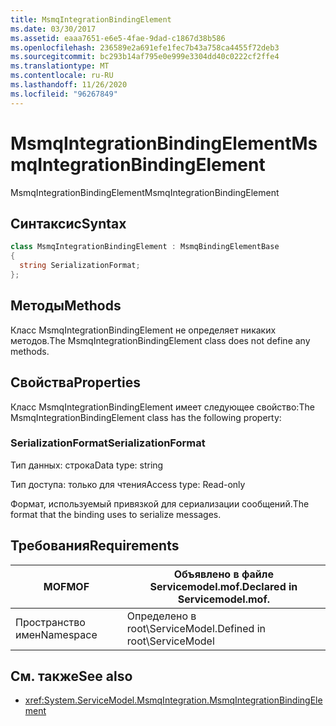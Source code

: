 ```yaml
---
title: MsmqIntegrationBindingElement
ms.date: 03/30/2017
ms.assetid: eaaa7651-e6e5-4fae-9dad-c1867d38b586
ms.openlocfilehash: 236589e2a691efe1fec7b43a758ca4455f72deb3
ms.sourcegitcommit: bc293b14af795e0e999e3304dd40c0222cf2ffe4
ms.translationtype: MT
ms.contentlocale: ru-RU
ms.lasthandoff: 11/26/2020
ms.locfileid: "96267849"
---
```

# <a name="msmqintegrationbindingelement"></a><span data-ttu-id="6c849-102">MsmqIntegrationBindingElement</span><span class="sxs-lookup"><span data-stu-id="6c849-102">MsmqIntegrationBindingElement</span></span>

<span data-ttu-id="6c849-103">MsmqIntegrationBindingElement</span><span class="sxs-lookup"><span data-stu-id="6c849-103">MsmqIntegrationBindingElement</span></span>  
  
## <a name="syntax"></a><span data-ttu-id="6c849-104">Синтаксис</span><span class="sxs-lookup"><span data-stu-id="6c849-104">Syntax</span></span>  
  
```csharp  
class MsmqIntegrationBindingElement : MsmqBindingElementBase  
{  
  string SerializationFormat;  
};  
```  
  
## <a name="methods"></a><span data-ttu-id="6c849-105">Методы</span><span class="sxs-lookup"><span data-stu-id="6c849-105">Methods</span></span>  

 <span data-ttu-id="6c849-106">Класс MsmqIntegrationBindingElement не определяет никаких методов.</span><span class="sxs-lookup"><span data-stu-id="6c849-106">The MsmqIntegrationBindingElement class does not define any methods.</span></span>  
  
## <a name="properties"></a><span data-ttu-id="6c849-107">Свойства</span><span class="sxs-lookup"><span data-stu-id="6c849-107">Properties</span></span>  

 <span data-ttu-id="6c849-108">Класс MsmqIntegrationBindingElement имеет следующее свойство:</span><span class="sxs-lookup"><span data-stu-id="6c849-108">The MsmqIntegrationBindingElement class has the following property:</span></span>  
  
### <a name="serializationformat"></a><span data-ttu-id="6c849-109">SerializationFormat</span><span class="sxs-lookup"><span data-stu-id="6c849-109">SerializationFormat</span></span>  

 <span data-ttu-id="6c849-110">Тип данных: строка</span><span class="sxs-lookup"><span data-stu-id="6c849-110">Data type: string</span></span>  
  
 <span data-ttu-id="6c849-111">Тип доступа: только для чтения</span><span class="sxs-lookup"><span data-stu-id="6c849-111">Access type: Read-only</span></span>  
  
 <span data-ttu-id="6c849-112">Формат, используемый привязкой для сериализации сообщений.</span><span class="sxs-lookup"><span data-stu-id="6c849-112">The format that the binding uses to serialize messages.</span></span>  
  
## <a name="requirements"></a><span data-ttu-id="6c849-113">Требования</span><span class="sxs-lookup"><span data-stu-id="6c849-113">Requirements</span></span>  
  
|<span data-ttu-id="6c849-114">MOF</span><span class="sxs-lookup"><span data-stu-id="6c849-114">MOF</span></span>|<span data-ttu-id="6c849-115">Объявлено в файле Servicemodel.mof.</span><span class="sxs-lookup"><span data-stu-id="6c849-115">Declared in Servicemodel.mof.</span></span>|  
|---------|-----------------------------------|  
|<span data-ttu-id="6c849-116">Пространство имен</span><span class="sxs-lookup"><span data-stu-id="6c849-116">Namespace</span></span>|<span data-ttu-id="6c849-117">Определено в root\ServiceModel.</span><span class="sxs-lookup"><span data-stu-id="6c849-117">Defined in root\ServiceModel</span></span>|  
  
## <a name="see-also"></a><span data-ttu-id="6c849-118">См. также</span><span class="sxs-lookup"><span data-stu-id="6c849-118">See also</span></span>

- <xref:System.ServiceModel.MsmqIntegration.MsmqIntegrationBindingElement>
